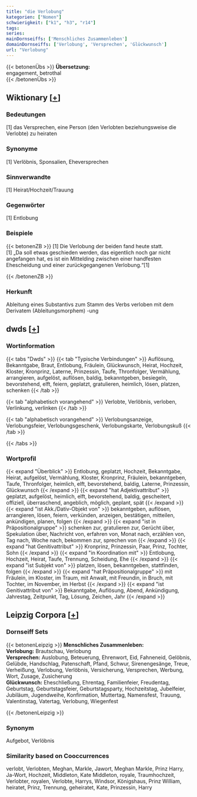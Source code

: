 ```yaml
---
title: "die Verlobung"
kategorien: ["Nomen"]
schwierigkeit: ["k1", "h3", "r14"]
tags:
series:
mainDornseiffs: ['Menschliches Zusammenleben']
domainDornseiffs: ['Verlobung', 'Versprechen', 'Glückwunsch']
url: "Verlobung"
---
```


{{< betonenÜbs >}}
**Übersetzung:**  
engagement, betrothal  
{{< /betonenÜbs >}}

## Wiktionary [[+](https://de.wiktionary.org/wiki/Verlobung)]

### Bedeutungen
[1] das Versprechen, eine Person (den Verlobten beziehungsweise die Verlobte) zu heiraten  

### Synonyme
[1] Verlöbnis, Sponsalien, Eheversprechen  

### Sinnverwandte
[1] Heirat/Hochzeit/Trauung  

### Gegenwörter
[1] Entlobung  

### Beispiele
{{< betonenZB >}}
[1] Die Verlobung der beiden fand heute statt.  
[1] „Da soll etwas geschieden werden, das eigentlich noch gar nicht angefangen hat, es ist ein Mittelding zwischen einer handfesten Ehescheidung und einer zurückgegangenen Verlobung.“[1]  

{{< /betonenZB >}}
### Herkunft
Ableitung eines Substantivs zum Stamm des Verbs verloben mit dem Derivatem (Ableitungsmorphem) -ung  



## dwds [[+](https://www.dwds.de/wb/Verlobung)]

### Wortinformation
{{< tabs "Dwds" >}}
{{< tab "Typische Verbindungen" >}}
Auflösung, Bekanntgabe, Braut, Entlobung, Fräulein, Glückwunsch, Heirat, Hochzeit, Kloster, Kronprinz, Laterne, Prinzessin, Taufe, Thronfolger, Vermählung, arrangieren, aufgelöst, auflösen, baldig, bekanntgeben, besiegeln, bevorstehend, elft, feiern, geplatzt, gratulieren, heimlich, lösen, platzen, schenken
{{< /tab >}}

{{< tab "alphabetisch vorangehend" >}}
Verlobte, Verlöbnis, verloben, Verlinkung, verlinken
{{< /tab >}}

{{< tab "alphabetisch vorangehend" >}}
Verlobungsanzeige, Verlobungsfeier, Verlobungsgeschenk, Verlobungskarte, Verlobungskuß
{{< /tab >}}

{{< /tabs >}}

### Wortprofil
{{< expand "Überblick" >}} Entlobung, geplatzt, Hochzeit, Bekanntgabe, Heirat, aufgelöst, Vermählung, Kloster, Kronprinz, Fräulein, bekanntgeben, Taufe, Thronfolger, heimlich, elft, bevorstehend, baldig, Laterne, Prinzessin, Glückwunsch {{< /expand >}}
{{< expand "hat Adjektivattribut" >}} geplatzt, aufgelöst, heimlich, elft, bevorstehend, baldig, gescheitert, offiziell, überraschend, angeblich, möglich, geplant, spät {{< /expand >}}
{{< expand "ist Akk./Dativ-Objekt von" >}} bekanntgeben, auflösen, arrangieren, lösen, feiern, verkünden, anzeigen, bestätigen, mitteilen, ankündigen, planen, folgen {{< /expand >}}
{{< expand "ist in Präpositionalgruppe" >}} schenken zur, gratulieren zur, Gerücht über, Spekulation über, Nachricht von, erfahren von, Monat nach, erzählen von, Tag nach, Woche nach, bekommen zur, sprechen von {{< /expand >}}
{{< expand "hat Genitivattribut" >}} Kronprinz, Prinzessin, Paar, Prinz, Tochter, Sohn {{< /expand >}}
{{< expand "in Koordination mit" >}} Entlobung, Hochzeit, Heirat, Taufe, Trennung, Scheidung, Ehe {{< /expand >}}
{{< expand "ist Subjekt von" >}} platzen, lösen, bekanntgeben, stattfinden, folgen {{< /expand >}}
{{< expand "hat Präpositionalgruppe" >}} mit Fräulein, im Kloster, im Traum, mit Anwalt, mit Freundin, in Bruch, mit Tochter, im November, im Herbst {{< /expand >}}
{{< expand "ist Genitivattribut von" >}} Bekanntgabe, Auflösung, Abend, Ankündigung, Jahrestag, Zeitpunkt, Tag, Lösung, Zeichen, Jahr {{< /expand >}}

## Leipzig Corpora [[+](https://corpora.uni-leipzig.de/en/res?word=Verlobung&corpusId=deu_newscrawl-public_2018)]

### Dornseiff Sets
{{< betonenLeipzig >}}
**Menschliches Zusammenleben:**  
**Verlobung:** Brautschau, Verlobung  
**Versprechen:** Auslobung, Beteuerung, Ehrenwort, Eid, Fahneneid, Gelöbnis, Gelübde, Handschlag, Patenschaft, Pfand, Schwur, Sirenengesänge, Treue, Verheißung, Verlobung, Verlöbnis, Versicherung, Versprechen, Werbung, Wort, Zusage, Zusicherung  
**Glückwunsch:** Eheschließung, Ehrentag, Familienfeier, Freudentag, Geburtstag, Geburtstagsfeier, Geburtstagsparty, Hochzeitstag, Jubelfeier, Jubiläum, Jugendweihe, Konfirmation, Muttertag, Namensfest, Trauung, Valentinstag, Vatertag, Verlobung, Wiegenfest  

{{< /betonenLeipzig >}}

### Synonym
Aufgebot, Verlöbnis


### Similarity based on Cooccurrences
verlobt, Verlobten, Meghan, Markle, Jawort, Meghan Markle, Prinz Harry, Ja-Wort, Hochzeit, Middleton, Kate Middleton, royale, Traumhochzeit, Verlobter, royalen, Verlobte, Harrys, Windsor, Königshaus, Prinz William, heiratet, Prinz, Trennung, geheiratet, Kate, Prinzessin, Harry

